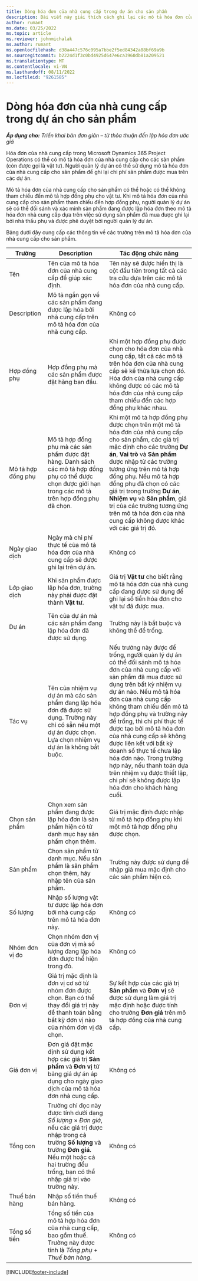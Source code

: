 ```yaml
---
title: Dòng hóa đơn của nhà cung cấp trong dự án cho sản phẩm
description: Bài viết này giải thích cách ghi lại các mô tả hóa đơn của nhà cung cấp cho sản phẩm và sử dụng các trường khác nhau để ghi lại các giao dịch mua sản phẩm từ các nhà cung cấp.
author: rumant
ms.date: 03/25/2022
ms.topic: article
ms.reviewer: johnmichalak
ms.author: rumant
ms.openlocfilehash: d38a447c576c095a7bbe2f5ed84342a88bf69a9b
ms.sourcegitcommit: b2224d1f3c0bd4925d647e6ca3960db81a209521
ms.translationtype: MT
ms.contentlocale: vi-VN
ms.lasthandoff: 08/11/2022
ms.locfileid: "9261585"
---
```

# <a name="vendor-invoice-lines-for-products"></a>Dòng hóa đơn của nhà cung cấp trong dự án cho sản phẩm

_**Áp dụng cho:** Triển khai bản đơn giản – từ thỏa thuận đến lập hóa đơn ước giá_

Hóa đơn của nhà cung cấp trong Microsoft Dynamics 365 Project Operations có thể có mô tả hóa đơn của nhà cung cấp cho các sản phẩm (còn được gọi là vật tư). Người quản lý dự án có thể sử dụng mô tả hóa đơn của nhà cung cấp cho sản phẩm để ghi lại chi phí sản phẩm được mua trên các dự án.

Mô tả hóa đơn của nhà cung cấp cho sản phẩm có thể hoặc có thể không tham chiếu đến mô tả hợp đồng phụ cho vật tư. Khi mô tả hóa đơn của nhà cung cấp cho sản phẩm tham chiếu đến hợp đồng phụ, người quản lý dự án sẽ có thể đối sánh và xác minh sản phẩm đang được lập hóa đơn theo mô tả hóa đơn nhà cung cấp dựa trên việc sử dụng sản phẩm đã mua được ghi lại bởi nhà thầu phụ và được phê duyệt bởi người quản lý dự án.

Bảng dưới đây cung cấp các thông tin về các trường trên mô tả hóa đơn của nhà cung cấp cho sản phẩm.

| Trường | Description | Tác động chức năng |
| --- | --- | --- |
| Tên | Tên của mô tả hóa đơn của nhà cung cấp để giúp xác định. | Tên này sẽ được hiển thị là cột đầu tiên trong tất cả các tra cứu dựa trên các mô tả hóa đơn của nhà cung cấp. |
| Description | Mô tả ngắn gọn về các sản phẩm đang được lập hóa bởi nhà cung cấp trên mô tả hóa đơn của nhà cung cấp. | Không có |
| Hợp đồng phụ | Hợp đồng phụ mà các sản phẩm được đặt hàng ban đầu. | Khi một hợp đồng phụ được chọn cho hóa đơn của nhà cung cấp, tất cả các mô tả trên hóa đơn của nhà cung cấp sẽ kế thừa lựa chọn đó. Hóa đơn của nhà cung cấp không được có các mô tả hóa đơn của nhà cung cấp tham chiếu đến các hợp đồng phụ khác nhau. |
| Mô tả hợp đồng phụ | Mô tả hợp đồng phụ mà các sản phẩm được đặt hàng. Danh sách các mô tả hợp đồng phụ có thể được chọn được giới hạn trong các mô tả trên hợp đồng phụ đã chọn. | Khi một mô tả hợp đồng phụ được chọn trên một mô tả hóa đơn của nhà cung cấp cho sản phẩm, các giá trị mặc định cho các trường **Dự án**, **Vai trò** và **Sản phẩm** được nhập từ các trường tương ứng trên mô tả hợp đồng phụ. Nếu mô tả hợp đồng phụ đã chọn có các giá trị trong trường **Dự án**, **Nhiệm vụ** và **Sản phẩm**, giá trị của các trường tương ứng trên mô tả hóa đơn của nhà cung cấp không được khác với các giá trị đó. |
| Ngày giao dịch | Ngày mà chi phí thực tế của mô tả hóa đơn của nhà cung cấp sẽ được ghi lại trên dự án. | Không có|
| Lớp giao dịch | Khi sản phẩm được lập hóa đơn, trường này phải được đặt thành **Vật tư**. | Giá trị **Vật tư** cho biết rằng mô tả hóa đơn của nhà cung cấp đang được sử dụng để ghi lại số tiền hóa đơn cho vật tư đã được mua. |
| Dự án | Tên của dự án mà các sản phẩm đang lập hóa đơn đã được sử dụng. | Trường này là bắt buộc và không thể để trống. |
| Tác vụ | Tên của nhiệm vụ dự án mà các sản phẩm đang lập hóa đơn đã được sử dụng. Trường này chỉ có sẵn nếu một dự án được chọn. Lựa chọn nhiệm vụ dự án là không bắt buộc. | Nếu trường này được để trống, người quản lý dự án có thể đối sánh mô tả hóa đơn của nhà cung cấp với sản phẩm đã mua được sử dụng trên bất kỳ nhiệm vụ dự án nào. Nếu mô tả hóa đơn của nhà cung cấp không tham chiếu đến mô tả hợp đồng phụ và trường này để trống, thì chi phí thực tế được tạo bởi mô tả hóa đơn của nhà cung cấp sẽ không được liên kết với bất kỳ doanh số thực tế chưa lập hóa đơn nào. Trong trường hợp này, nếu thanh toán dựa trên nhiệm vụ được thiết lập, chi phí sẽ không được lập hóa đơn cho khách hàng cuối. |
| Chọn sản phẩm | Chọn xem sản phẩm đang được lập hóa đơn là sản phẩm hiện có từ danh mục hay sản phẩm chọn thêm. | Giá trị mặc định được nhập từ mô tả hợp đồng phụ khi một mô tả hợp đồng phụ được chọn. |
| Sản phẩm | Chọn sản phẩm từ danh mục. Nếu sản phẩm là sản phẩm chọn thêm, hãy nhập tên của sản phẩm. | Trường này được sử dụng để nhập giá mua mặc định cho các sản phẩm hiện có. |
| Số lượng | Nhập số lượng vật tư được lập hóa đơn bởi nhà cung cấp trên mô tả hóa đơn này. | Không có |
| Nhóm đơn vị đo | Chọn nhóm đơn vị của đơn vị mà số lượng đang lập hóa đơn được thể hiện trong đó. | Không có |
| Đơn vị | Giá trị mặc định là đơn vị cơ sở từ nhóm đơn được chọn. Bạn có thể thay đổi giá trị này để thanh toán bằng bất kỳ đơn vị nào của nhóm đơn vị đã chọn. | Sự kết hợp của các giá trị **Sản phẩm** và **Đơn vị** sẽ được sử dụng làm giá trị mặc định hoặc được tính cho trường **Đơn giá** trên mô tả hợp đồng của nhà cung cấp. |
| Giá đơn vị | Đơn giá đặt mặc định sử dụng kết hợp các giá trị **Sản phẩm** và **Đơn vị** từ bảng giá dự án áp dụng cho ngày giao dịch của mô tả hóa đơn nhà cung cấp. | Không có |
| Tổng con | Trường chỉ đọc này được tính dưới dạng *Số lượng* &times; *Đơn giá*, nếu các giá trị được nhập trong cả trường **Số lượng** và trường **Đơn giá**. Nếu một hoặc cả hai trường đều trống, bạn có thể nhập giá trị vào trường này. | Không có |
| Thuế bán hàng | Nhập số tiền thuế bán hàng. | Không có |
| Tổng số tiền | Tổng số tiền của mô tả hợp hóa đơn của nhà cung cấp, bao gồm thuế. Trường này được tính là *Tổng phụ* + *Thuế bán hàng*. | Không có |

[!INCLUDE[footer-include](../../includes/footer-banner.md)]
